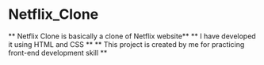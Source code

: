 # Netflix_Clone
** Netflix Clone is basically a clone of Netflix website**
** I have developed it using HTML and CSS **
** This project is created by me for practicing front-end development skill **
